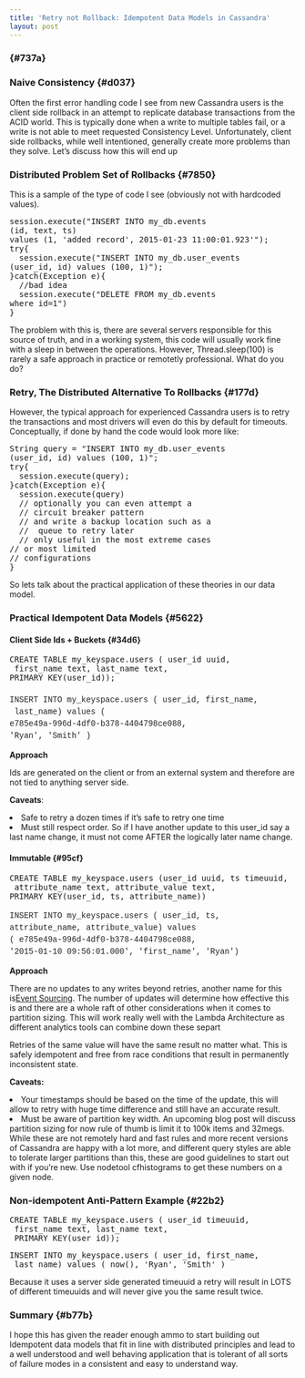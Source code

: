 ```yaml
---
title: 'Retry not Rollback: Idempotent Data Models in Cassandra'
layout: post
---
```

###  {#737a}

### Naive Consistency {#d037}

<p id="fad8">
  Often the first error handling code I see from new Cassandra users is the client side rollback in an attempt to replicate database transactions from the ACID world. This is typically done when a write to multiple tables fail, or a write is not able to meet requested Consistency Level. Unfortunately, client side rollbacks, while well intentioned, generally create more problems than they solve. Let’s discuss how this will end up
</p>

### Distributed Problem Set of Rollbacks {#7850}

<p id="c7fd">
  This is a sample of the type of code I see (obviously not with hardcoded values).
</p>

<pre name="511f">session.execute("INSERT INTO my_db.events 
(id, text, ts) 
values (1, 'added record', 2015-01-23 11:00:01.923'");
try{
  session.execute("INSERT INTO my_db.user_events 
(user_id, id) values (100, 1)");
}catch(Exception e){
  //bad idea 
  session.execute("DELETE FROM my_db.events 
where id=1")
}</pre>

<p id="e4b6">
  The problem with this is, there are several servers responsible for this source of truth, and in a working system, this code will usually work fine with a sleep in between the operations. However, Thread.sleep(100) is rarely a safe approach in practice or remotetly professional. What do you do?
</p>

### Retry, The Distributed Alternative To Rollbacks {#177d}

<p id="df6d">
  However, the typical approach for experienced Cassandra users is to retry the transactions and most drivers will even do this by default for timeouts. Conceptually, if done by hand the code would look more like:
</p>

<pre name="ace3">String query = "INSERT INTO my_db.user_events 
(user_id, id) values (100, 1)";
try{
  session.execute(query);
}catch(Exception e){
  session.execute(query)
  // optionally you can even attempt a
  // circuit breaker pattern
  // and write a backup location such as a
  //  queue to retry later
  // only useful in the most extreme cases 
// or most limited          
// configurations
}</pre>

<p id="bb2d">
  So lets talk about the practical application of these theories in our data model.
</p>

### Practical Idempotent Data Models {#5622}

#### Client Side Ids + Buckets {#34d6}

<pre name="95d4">CREATE TABLE my_keyspace.users ( user_id uuid,
 first_name text, last_name text, 
PRIMARY KEY(user_id));
<span style="color: #222222; font-family: 'Courier 10 Pitch', Courier, monospace; line-height: 21px;">
INSERT INTO my_keyspace.users ( user_id, first_name,
 last_name) values ( 
e785e49a-996d-4df0-b378-4404798ce088, 
'Ryan', 'Smith' )</span></pre>

<p id="b272">
  <strong>Approach</strong>
</p>

<p id="ccb9">
  Ids are generated on the client or from an external system and therefore are not tied to anything server side.
</p>

<p id="8d7e">
  <strong>Caveats</strong>:
</p>

<li id="d463">
  Safe to retry a dozen times if it’s safe to retry one time
</li>
<li id="2661">
  Must still respect order. So if I have another update to this user_id say a last name change, it must not come AFTER the logically later name change.
</li>

#### Immutable {#95cf}

<pre name="ac4d">CREATE TABLE my_keyspace.users (user_id uuid, ts timeuuid,
 attribute_name text, attribute_value text, 
PRIMARY KEY(user_id, ts, attribute_name))

<span style="color: #222222; font-family: 'Courier 10 Pitch', Courier, monospace; line-height: 21px;">INSERT INTO my_keyspace.users ( user_id, ts, 
attribute_name, attribute_value) values 
( e785e49a-996d-4df0-b378-4404798ce088, 
'2015-01-10 09:56:01.000', 'first_name', 'Ryan')</span></pre>

<p id="692d">
  <strong>Approach</strong>
</p>

<p id="bc09">
  There are no updates to any writes beyond retries, another name for this is<a href="http://martinfowler.com/eaaDev/EventSourcing.html" rel="nofollow" data-href="http://martinfowler.com/eaaDev/EventSourcing.html">Event Sourcing</a>. The number of updates will determine how effective this is and there are a whole raft of other considerations when it comes to partition sizing. This will work really well with the Lambda Architecture as different analytics tools can combine down these separt
</p>

<p id="b495">
  Retries of the same value will have the same result no matter what. This is safely idempotent and free from race conditions that result in permanently inconsistent state.
</p>

<p id="96e0">
  <strong>Caveats:</strong>
</p>

<li id="e643">
  Your timestamps should be based on the time of the update, this will allow to retry with huge time difference and still have an accurate result.
</li>
<li id="c22a">
  Must be aware of partition key width. An upcoming blog post will discuss partition sizing for now rule of thumb is limit it to 100k items and 32megs. While these are not remotely hard and fast rules and more recent versions of Cassandra are happy with a lot more, and different query styles are able to tolerate larger partitions than this, these are good guidelines to start out with if you’re new. Use nodetool cfhistograms <keyspace> <table> to get these numbers on a given node.
</li>

### Non-idempotent Anti-Pattern Example {#22b2}

<pre name="e8cb">CREATE TABLE my_keyspace.users ( user_id timeuuid,
 first_name text, last_name text,
 PRIMARY KEY(user_id));</pre>

<pre name="d1f2">INSERT INTO my_keyspace.users ( user_id, first_name,
 last_name) values ( now(), 'Ryan', 'Smith' )</pre>

<p id="f203">
  Because it uses a server side generated timeuuid a retry will result in LOTS of different timeuuids and will never give you the same result twice.
</p>

### Summary {#b77b}

<p id="c159">
  I hope this has given the reader enough ammo to start building out Idempotent data models that fit in line with distributed principles and lead to a well understood and well behaving application that is tolerant of all sorts of failure modes in a consistent and easy to understand way.
</p>

